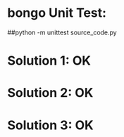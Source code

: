 # bongo Unit Test: 
##python -m unittest source_code.py

# Solution 1: OK
# Solution 2: OK
# Solution 3: OK

